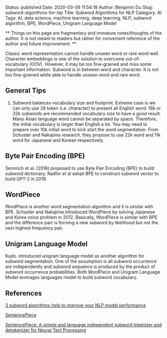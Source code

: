Status: published
Date: 2020-03-06 11:54:18
Author: Benjamin Du
Slug: subword-algorithms-for-nlp
Title: Subword Algorithms for NLP
Category: AI
Tags: AI, data science, machine learning, deep learning, NLP, subword algorithm, BPE, WordPiece, Unigram Language Model

**
Things on this page are fragmentary and immature notes/thoughts of the author.
It is not meant to readers but rather for convenient reference of the author and future improvement.
**

Classic word representation cannot handle unseen word or rare word well. 
Character embeddings is one of the solution to overcome out-of-vocabulary (OOV). 
However, 
it may be too fine-grained and miss some important information. 
Subword is in between word and character. 
It is not too fine-grained while able to handle unseen word and rare word.

## General Tips

1. Subword balances vocabulary size and footprint. 
    Extreme case is we can only use 26 token (i.e. character) to present all English word. 
    16k or 32k subwords are recommended vocabulary size to have a good result.
    Many Asian language word cannot be separated by space. 
    Therefore, 
    the initial vocabulary is larger than English a lot. 
    You may need to prepare over 10k initial word to kick start the word segmentation. 
    From Schuster and Nakajima research, 
    they propose to use 22k word and 11k word for Japanese and Korean respectively.

## Byte Pair Encoding (BPE)

Sennrich et al. (2016) proposed to use Byte Pair Encoding (BPE) to build subword dictionary. 
Radfor et al adopt BPE to construct subword vector to build GPT-2 in 2019.

## WordPiece

WordPiece is another word segmentation algorithm and it is similar with BPE. 
Schuster and Nakajima introduced WordPiece by solving Japanese and Korea voice problem in 2012. 
Basically, 
WordPiece is similar with BPE and the difference part is forming a new subword by likelihood but not the next highest frequency pair.

## Unigram Language Model

Kudo. introduced unigram language model as another algorithm for subword segmentation. One of the assumption is all subword occurrence are independently and subword sequence is produced by the product of subword occurrence probabilities. Both WordPiece and Unigram Language Model leverages languages model to build subword vocabulary.

## References

[3 subword algorithms help to improve your NLP model performance](https://medium.com/@makcedward/how-subword-helps-on-your-nlp-model-83dd1b836f46)

[SentencePiece](https://github.com/google/sentencepiece)

[SentencePiece: A simple and language independent subword tokenizer and detokenizer for Neural Text Processing](https://arxiv.org/pdf/1808.06226.pdf)